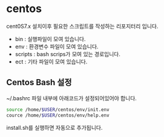 # centos

cent0S7.x 설치이후 필요한 스크립트를 작성하는 리포지터리 입니다.

- bin : 실행파일이 모여 있습니다.
- env : 환경변수 파일이 모여 있습니다.
- scripts : bash scrips가 모여 있는 경로입니다.
- ect : 기타 파일이 모여 있습니다.

## Centos Bash 설정
~/.bashrc 파일 내부에 아래코드가 설정되어있어야 합니다.
```bash
source /home/$USER/centos/env/init.env
cource /home/$USER/centos/env/help.env
```
install.sh를 실행하면 자동으로 추가됩니다.
